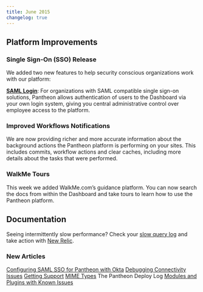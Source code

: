 ```yaml
---
title: June 2015
changelog: true
---
```

## Platform Improvements

### Single Sign-On (SSO) Release
We added two new features to help security conscious organizations work with our platform:

[**SAML Login**](/sso): For organizations with SAML compatible single sign-on solutions, Pantheon allows authentication of users to the Dashboard via your own login system, giving you central administrative control over employee access to the platform.

### Improved Workflows Notifications
We are now providing richer and more accurate information about the background actions the Pantheon platform is performing on your sites.  This includes commits, workflow actions and clear caches, including more details about the tasks that were performed.

### WalkMe Tours
This week we added WalkMe.com’s guidance platform. You can now search the docs from within the Dashboard and take tours to learn how to use the Pantheon platform.


## Documentation

Seeing intermittently slow performance? Check your [slow query log](/mysql-slow-log) and take action with [New Relic](/debug-mysql-new-relic).

### New Articles

[Configuring SAML SSO for Pantheon with Okta](/sso)
[Debugging Connectivity Issues](/debug-connections)
[Getting Support](/guides/support)
[MIME Types](/mime-types)
The Pantheon Deploy Log
[Modules and Plugins with Known Issues](/modules-plugins-known-issues)
